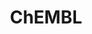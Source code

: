 ---
bigquery: https://console.cloud.google.com/bigquery?p=patents-public-data&d=ebi_chembl&page=dataset
citation: '"The ChEMBL database in 2017." Anna Gaulton, Anne Hersey, Michał Nowotka,
  A Patrícia Bento, Jon Chambers, David Mendez, Prudence Mutowo, Francis Atkinson,
  Louisa J Bellis, Elena Cibrián-Uhalte, Mark Davies, Nathan Dedman, Anneli Karlsson,
  María Paula Magariños, John P Overington, George Papadatos, Ines Smit, Andrew R
  Leach Nucleic acids Research (2017) 45 (Database Issue), D945-D954'
contributors: European Bioinformatics Institute
cost: None
description: ChEMBL Data is a manually curated database of small molecules used in
  drug discovery, including information about existing patented drugs.
documentation: 'schema: https://www.ebi.ac.uk/chembl/db_schema


  '
last_edit: 04/10/2022, 17:26:33
location: https://console.cloud.google.com/marketplace/product/google_patents_public_datasets/chembl
maintained_by: EMBL-EBI, an outstation of European Molecular Biology Laboratory
related_publications: '

  ChEMBL: towards direct deposition of bioassay data.


  Mendez D, Gaulton A, Bento AP, Chambers J, De Veij M, Félix E, Magariños MP, Mosquera
  JF, Mutowo P, Nowotka M, Gordillo-Marañón M, Hunter F, Junco L, Mugumbate G, Rodriguez-Lopez
  M, Atkinson F, Bosc N, Radoux CJ, Segura-Cabrera A, Hersey A, Leach AR.


  — Nucleic Acids Res. 2019; 47(D1):D930-D940. doi: 10.1093/nar/gky1075

  '
schema_fields:
- units
- std_act_id
- as_id
- compound_key
- hba_lipinski
- caloha_id
- formulation_id
- disease_efficacy
- confidence
- usan_year
- ass_cls_map_id
- cl_lincs_id
- drug_substance_flag
- l3
- component_synonym
- natural_product
- published_value
- pchembl_value
- target_desc
- label
- acd_logp
- indref_id
- metabolite_record_id
- standard_type
- alert_id
- first_page
- src_short_name
- delist_flag
- qed_weighted
- bto_id
- assay_tax_id
- end_position
- published_units
- definition
- pathway_key
- alert_set_id
- assay_class_id
- compsyn_id
- max_phase
- warning_id
- pathway_id
- mecref_id
- src_assay_id
- species_group_flag
- qudt_units
- last_page
- assay_source
- enzyme_tid
- mutation
- db_version
- subgroup
- curation_comment
- ref_type
- strength
- src_description
- mc_target_accession
- warning_country
- max_phase_for_ind
- entity_type
- polymer_flag
- l5
- co_stem_id
- smarts
- full_mwt
- homologue
- value
- hrac_class_id
- level2_description
- abstract
- mechanism_comment
- sequence
- previous_company
- binding_site_comment
- withdrawn_reason
- product_id
- withdrawn_year
- parenteral
- first_in_class
- authors
- enzyme_name
- pubmed_id
- num_alerts
- black_box_warning
- chirality
- assay_id
- result_flag
- num_ro5_violations
- ddd_units
- tbl
- isoform
- cx_most_apka
- assay_type
- ddd_admr
- component_id
- cell_id
- prediction_method
- cellosaurus_id
- availability_type
- level1_description
- aidx
- num_lipinski_ro5_violations
- molecule_type
- approval_date
- normal_range_max
- published_relation
- ad_type
- usan_substem
- syn_type
- ref_url
- upper_value
- efo_term
- cell_name
- lle
- compd_id
- l4
- confidence_score
- type
- pref_name
- stem
- oc_id
- potential_duplicate
- withdrawn_country
- topical
- stat
- cell_description
- protein_class_desc
- standard_inchi
- tid
- canonical_smiles
- name
- direct_interaction
- nda_type
- mechanism_of_action
- aspect
- variant_id
- issue
- targcomp_id
- cx_most_bpka
- alogp
- rgid
- status
- level1
- domain_type
- withdrawn_class
- research_stem
- prodrug
- innovator_company
- activity_comment
- country
- mw_freebase
- organism
- cx_logd
- prod_pat_id
- path
- published_type
- alert_name
- patent_no
- short_name
- molfile
- drug_record_id
- oral
- uberon_id
- smid
- bao_format
- parent_id
- irac_class_id
- warning_class
- publication_number
- res_stem_id
- substrate_record_id
- assay_organism
- curated_by
- doc_type
- efo_id
- major_class
- assay_strain
- patent_use_code
- level3_description
- tax_id
- frac_code
- mol_irac_id
- active_molregno
- relationship_type
- class_level
- drug_product_flag
- le
- withdrawn_flag
- ddd_value
- heavy_atoms
- ingredient
- stem_class
- src_compound_id
- description
- site_id
- molregno
- toid
- therapeutic_flag
- acd_logd
- target_type
- standard_text_value
- parent_molregno
- parameter_value
- mol_atc_id
- component_type
- usan_stem
- clo_id
- last_active
- domain_description
- l2
- annotation
- aromatic_rings
- mol_hrac_id
- ro3_pass
- updated_on
- first_approval
- assay_category
- irac_code
- molecular_species
- normal_range_min
- activity_id
- who_extra
- relationship
- helm_notation
- start_position
- volume
- dosed_ingredient
- cell_ontology_id
- bao_endpoint
- downgraded
- standard_upper_value
- standard_value
- submission_date
- psa
- cidx
- text_value
- version
- hbd_lipinski
- journal
- ap_id
- assay_tissue
- tid_fixed
- structure_type
- doc_id
- mec_id
- mw_monoisotopic
- acd_most_bpka
- frac_class_id
- sitecomp_id
- parent_go_id
- domain_name
- met_conversion
- comp_go_id
- uo_units
- protein_class_synonym
- go_id
- acd_most_apka
- job_id
- chebi_par_id
- parameter_type
- bao_id
- level4
- compound_name
- doi
- level5
- l6
- relation
- molsyn_id
- targrel_id
- hbd
- cx_logp
- company
- related_tid
- usan_stem_definition
- usan_stem_id
- level4_description
- route
- standard_flag
- biocomp_id
- mc_organism
- rtb
- assay_test_type
- activity_count
- active_ingredient
- who_name
- level3
- priority
- chembl_id
- mc_target_name
- cpd_str_alert_id
- actsm_id
- l8
- year
- molecular_mechanism
- class_type
- warning_description
- site_name
- cell_source_organism
- orig_description
- updated_by
- drugind_id
- protein_class_id
- accession
- inorganic_flag
- l1
- source
- title
- sei
- standard_inchi_key
- assay_desc
- domain_id
- target_mapping
- bei
- comp_class_id
- indication_class
- standard_units
- met_comment
- log_id
- record_id
- patent_expire_date
- mc_tax_id
- mesh_id
- parent_type
- ref_id
- sequence_md5sum
- level2
- patent_id
- applicant_full_name
- standard_relation
- trade_name
- predbind_id
- site_residues
- metref_id
- db_source
- src_id
- entity_id
- data_validity_comment
- comments
- hba
- protclasssyn_id
- mc_target_type
- assay_param_id
- mol_frac_id
- relationship_desc
- idx
- assay_subcellular_fraction
- creation_date
- ridx
- assay_cell_type
- atc_code
- selectivity_comment
- hrac_code
- set_name
- dosage_form
- cell_source_tax_id
- warning_year
- full_molformula
- warnref_id
- synonyms
- tissue_id
- cell_source_tissue
- warning_type
- met_id
- mesh_heading
- action_type
- source_domain_id
- l7
- ddd_comment
- ddd_id
shortname: chembl
tags:
- biotechnology
- health
- chemical
- bioinformatics
- medical
terms_of_use: CC BY-SA 3.0
title: ChEMBL
uuid: e232a192-965c-4ec9-904c-155b6dfe56c5
---